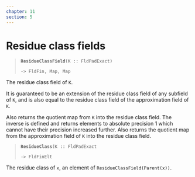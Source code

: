 ```yaml
---
chapter: 11
section: 5
---
```


# Residue class fields

> **`ResidueClassField`**`(K :: FldPadExact)`
>
> `-> FldFin, Map, Map`

The residue class field of `K`.

It is guaranteed to be an extension of the residue class field of any subfield of `K`, and is also equal to the residue class field of the approximation field of `K`.

Also returns the quotient map from `K` into the residue class field. The inverse is defined and returns elements to absolute precision 1 which cannot have their precision increased further. Also returns the quotient map from the approximation field of `K` into the residue class field.

> **`ResidueClass`**`(K :: FldPadExact`
>
> `-> FldFinElt`

The residue class of `x`, an element of `ResidueClassField(Parent(x))`.